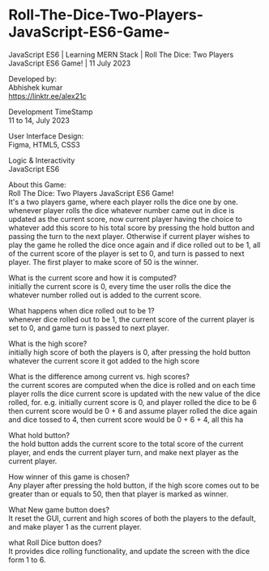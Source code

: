 # Roll-The-Dice-Two-Players-JavaScript-ES6-Game-
JavaScript ES6 | Learning MERN Stack | Roll The Dice: Two Players JavaScript ES6 Game! | 11 July 2023

Developed by:\
Abhishek kumar\
https://linktr.ee/alex21c

Development TimeStamp\
11 to 14, July 2023

User Interface Design:\
Figma, HTML5, CSS3

Logic & Interactivity\
JavaScript ES6

About this Game:\
Roll The Dice: Two Players JavaScript ES6 Game!\
It's a two players game, where each player rolls the dice one by one. whenever player rolls the dice whatever number came out in dice is updated as the current score, now current player having the choice to whatever add this score to his total score by pressing the hold button and passing the turn to the next player. Otherwise if current player wishes to play the game he rolled the dice once again and if dice rolled out to be 1, all of the current score of the player is set to 0, and turn is passed to next player. The first player to make score of 50 is the winner.

What is the current score and how it is computed?\
initially the current score is 0, every time the user rolls the dice the whatever number rolled out is added to the current score.

What happens when dice rolled out to be 1?\
whenever dice rolled out to be 1, the current score of the current player is set to 0, and game turn is passed to next player.

What is the high score?\
initially high score of both the players is 0, after pressing the hold button whatever the current score it got added to the high score

What is the difference among current vs. high scores?\
the current scores are computed when the dice is rolled and on each time player rolls the dice current score is updated with the new value of the dice rolled, for. e.g. 
initially current score is 0, and player rolled the dice to be 6
then current score would be 0 + 6 and assume player rolled the dice again and dice tossed to 4, then 
current score would be 0 + 6 + 4, all this ha

What hold button?\
the hold button adds the current score to the total score of the current player, and ends the current player turn, and make next player as the current player.

How winner of this game is chosen?\
Any player after pressing the hold button, if the high score comes out to be greater than or equals to 50, then that player is marked as winner.

What New game button does?\
It reset the GUI, current and high scores of both the players to the default, and make player 1 as the current player.

what Roll Dice button does?\
It provides dice rolling functionality, and update the screen with the dice form 1 to 6.
